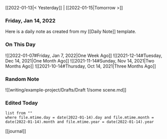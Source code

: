 [[2022-01-13|< Yesterday]] | [[2022-01-15|Tomorrow >]]

### Friday, Jan 14, 2022

Here is a daily note as created from my [[Daily Note]] template.

### On This Day

![[2022-01-07#Friday, Jan 7, 2022|One Week Ago]]
![[2021-12-14#Tuesday, Dec 14, 2021|One Month Ago]]
![[2021-11-14#Sunday, Nov 14, 2021|Two Months Ago]]
![[2021-10-14#Thursday, Oct 14, 2021|Three Months Ago]]


### Random Note

![[writing/example-project/Drafts/Draft 1/some scene.md]]

### Edited Today

```dataview
list from ""
where file.mtime.day = date(2022-01-14).day and file.mtime.month = date(2022-01-14).month and file.mtime.year = date(2022-01-14).year 
```

[[journal]]